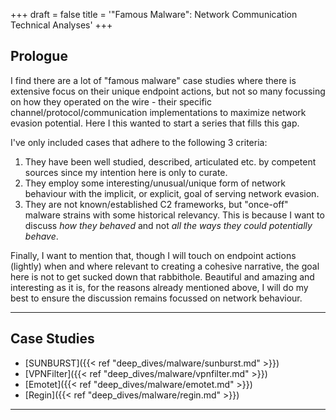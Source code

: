 +++
draft = false
title = '"Famous Malware": Network Communication Technical Analyses'
+++

## Prologue
I find there are a lot of "famous malware" case studies where there is extensive focus on their unique endpoint actions,
but not so many focussing on how they operated on the wire - their specific channel/protocol/communication implementations
to maximize network evasion potential. Here I this wanted to start a series that fills this gap.

I've only included cases that adhere to the following 3 criteria:
1. They have been well studied, described, articulated etc. by competent sources since my intention here is only to curate.
2. They employ some interesting/unusual/unique form of network behaviour with the implicit, or explicit, goal of serving network evasion.
3. They are not known/established C2 frameworks, but "once-off" malware strains with some historical relevancy. This is because I want to discuss _how they behaved_ and not _all the ways they could potentially behave_.

Finally, I want to mention that, though I will touch on endpoint actions (lightly) when and where relevant to creating a cohesive
narrative, the goal here is not to get sucked down that rabbithole. Beautiful and amazing and interesting as it is, for the
reasons already mentioned above, I will do my best to ensure the discussion remains focussed on network behaviour.

___

## Case Studies

- [SUNBURST]({{< ref "deep_dives/malware/sunburst.md" >}})
- [VPNFilter]({{< ref "deep_dives/malware/vpnfilter.md" >}})
- [Emotet]({{< ref "deep_dives/malware/emotet.md" >}})
- [Regin]({{< ref "deep_dives/malware/regin.md" >}})

<!-- [InvisiMole]({{< ref "deep_dives/malware/invisimole.md" >}}) -->

___
